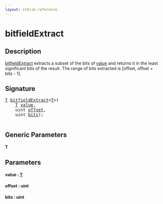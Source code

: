 ```yaml
---
layout: stdlib-reference
---
```


# bitfieldExtract

## Description

<span class='code'><a href="bitfieldextract-8.md">bitfieldExtract</a></span> extracts a subset of the bits of <span class='code'><a href="bitfieldextract-8.md#decl-value" class="code_param">value</a></span> and
returns it in the least significant bits of the result. The range of bits extracted is [offset, offset + bits - 1].




## Signature 

<pre>
<a href="bitfieldextract-8.md#typeparam-T" class="code_type">T</a> <a href="bitfieldextract-8.md">bitfieldExtract</a>&lt;<a href="bitfieldextract-8.md#typeparam-T" class="code_type">T</a>&gt;(
    <a href="bitfieldextract-8.md#typeparam-T" class="code_type">T</a> <a href="bitfieldextract-8.md#decl-value" class="code_param">value</a>,
    <span class="code_keyword">uint</span> <a href="bitfieldextract-8.md#decl-offset" class="code_param">offset</a>,
    <span class="code_keyword">uint</span> <a href="bitfieldextract-8.md#decl-bits" class="code_param">bits</a>);

</pre>

## Generic Parameters

####  <a id="typeparam-T"></a>T

## Parameters

####  <a id="decl-value"></a>value  : [T](bitfieldextract-8.md#typeparam-T)
####  <a id="decl-offset"></a>offset  : uint
####  <a id="decl-bits"></a>bits  : uint


<script>
// Fix .md links to .html when on ReadTheDocs
if (window.location.hostname.includes('readthedocs') || 
    window.location.hostname.includes('rtfd.io')) {
  document.addEventListener('DOMContentLoaded', function() {
    const links = document.querySelectorAll('a');
    links.forEach(link => {
      const href = link.getAttribute('href');
      if (href && href.includes('.md')) {
        // This regex will handle .md links with or without fragment identifiers or query parameters
        link.href = link.href.replace(/(.+)\.md(#[^?]*)?(\?.*)?$/, '$1.html$2$3');
      }
    });
  });
}
</script>
